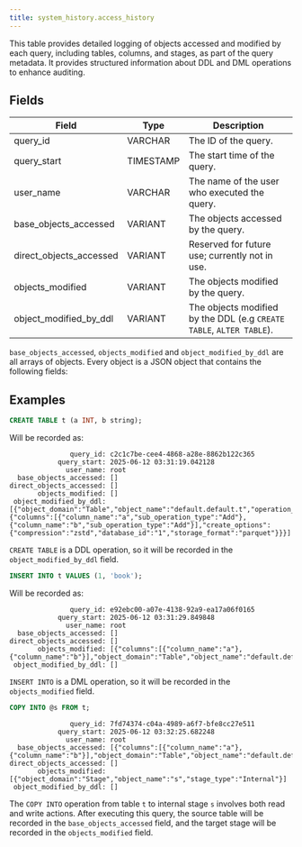 ```yaml
---
title: system_history.access_history
---
```


This table provides detailed logging of objects accessed and modified by each query, including tables, columns, and stages, as part of the query metadata. It provides structured information about DDL and DML operations to enhance auditing.


## Fields

| Field                   | Type      | Description                                                                 |
|-------------------------|-----------|-----------------------------------------------------------------------------|
| query_id                | VARCHAR   | The ID of the query.                                                        |
| query_start             | TIMESTAMP | The start time of the query.                                                |
| user_name               | VARCHAR   | The name of the user who executed the query.                                |
| base_objects_accessed   | VARIANT   | The objects accessed by the query.                                          |
| direct_objects_accessed | VARIANT   | Reserved for future use; currently not in use.                              |
| objects_modified        | VARIANT   | The objects modified by the query.                                          |
| object_modified_by_ddl  | VARIANT   | The objects modified by the DDL (e.g `CREATE TABLE`, `ALTER TABLE`).        |

`base_objects_accessed`, `objects_modified` and `object_modified_by_ddl` are all arrays of objects. Every object is a JSON object that contains the following fields:


## Examples


```sql
CREATE TABLE t (a INT, b string);
```
Will be recorded as:
```
               query_id: c2c1c7be-cee4-4868-a28e-8862b122c365
            query_start: 2025-06-12 03:31:19.042128
              user_name: root
  base_objects_accessed: []
direct_objects_accessed: []
       objects_modified: []
 object_modified_by_ddl: [{"object_domain":"Table","object_name":"default.default.t","operation_type":"Create","properties":{"columns":[{"column_name":"a","sub_operation_type":"Add"},{"column_name":"b","sub_operation_type":"Add"}],"create_options":{"compression":"zstd","database_id":"1","storage_format":"parquet"}}}]
```

`CREATE TABLE` is a DDL operation, so it will be recorded in the `object_modified_by_ddl` field.


```sql
INSERT INTO t VALUES (1, 'book');
```

Will be recorded as:

```
               query_id: e92ebc00-a07e-4138-92a9-ea17a06f0165
            query_start: 2025-06-12 03:31:29.849848
              user_name: root
  base_objects_accessed: []
direct_objects_accessed: []
       objects_modified: [{"columns":[{"column_name":"a"},{"column_name":"b"}],"object_domain":"Table","object_name":"default.default.t"}]
 object_modified_by_ddl: []
```

`INSERT INTO` is a DML operation, so it will be recorded in the `objects_modified` field.


```sql
COPY INTO @s FROM t;
```

```
               query_id: 7fd74374-c04a-4989-a6f7-bfe8cc27e511
            query_start: 2025-06-12 03:32:25.682248
              user_name: root
  base_objects_accessed: [{"columns":[{"column_name":"a"},{"column_name":"b"}],"object_domain":"Table","object_name":"default.default.t"}]
direct_objects_accessed: []
       objects_modified: [{"object_domain":"Stage","object_name":"s","stage_type":"Internal"}]
 object_modified_by_ddl: []
```

The `COPY INTO` operation from table `t` to internal stage `s` involves both read and write actions. After executing this query, the source table will be recorded in the `base_objects_accessed` field, and the target stage will be recorded in the `objects_modified` field.